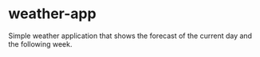 # weather-app
Simple weather application that shows the forecast of the current day and the following week.
